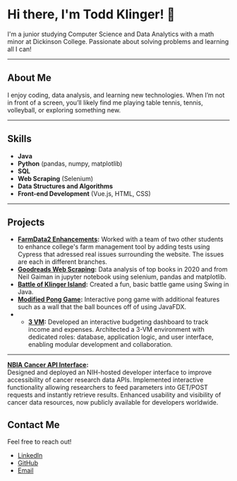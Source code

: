 # Hi there, I'm Todd Klinger! 👋

I'm a junior studying Computer Science and Data Analytics with a math minor at Dickinson College. Passionate about solving problems and learning all I can!

---

## About Me
I enjoy coding, data analysis, and learning new technologies. When I’m not in front of a screen, you’ll likely find me playing table tennis, tennis, volleyball, or exploring something new.

---

## Skills
- **Java**
- **Python** (pandas, numpy, matplotlib)
- **SQL**
- **Web Scraping** (Selenium)
- **Data Structures and Algorithms**
- **Front-end Development** (Vue.js, HTML, CSS)

---

## Projects
- **[FarmData2 Enhancements](https://github.com/XxToddTheGodxX/FD2School-FarmData2/branches):** Worked with a team of two other students to enhance college's farm management tool by adding tests using Cypress that adressed real issues surrounding the website. The issues are each in different branches.
- **[Goodreads Web Scraping](https://github.com/Toddthegod1/GoodreadsWebscraping):** Data analysis of top books in 2020 and from Neil Gaiman in jupyter notebook using selenium, pandas and matplotlib.
- **[Battle of Klinger Island](https://github.com/Toddthegod1/GameDevelopment):** Created a fun, basic battle game using Swing in Java.
- **[Modified Pong Game](https://github.com/Toddthegod1/PaddleWars):** Interactive pong game with additional features such as a wall that the ball bounces off of using JavaFDX.
- - **[3 VM](https://github.com/Toddthegod1/3VMProjectPublic):** 
Developed an interactive budgeting dashboard to track income and expenses. Architected a 3-VM environment with dedicated roles: database, application logic, and user interface, enabling modular development and collaboration. 
---
**[NBIA Cancer API Interface](https://cbiit.github.io/NBIA-TCIA/#/):**  
Designed and deployed an NIH-hosted developer interface to improve accessibility of cancer research data APIs. Implemented interactive functionality allowing researchers to feed parameters into GET/POST requests and instantly retrieve results. Enhanced usability and visibility of cancer data resources, now publicly available for developers worldwide.
## Contact Me
Feel free to reach out!

- [LinkedIn](https://www.linkedin.com/in/todd-klinger-35b576269/)
- [GitHub](https://github.com/Toddthegod1)
- [Email](mailto:toddjek@icloud.com)
